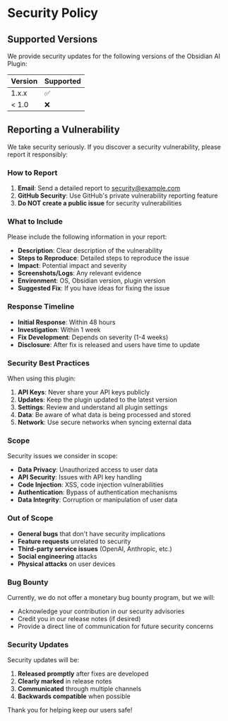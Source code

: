 # Security Policy

## Supported Versions

We provide security updates for the following versions of the Obsidian AI Plugin:

| Version | Supported          |
| ------- | ------------------ |
| 1.x.x   | :white_check_mark: |
| < 1.0   | :x:                |

## Reporting a Vulnerability

We take security seriously. If you discover a security vulnerability, please report it responsibly:

### How to Report

1. **Email**: Send a detailed report to [security@example.com](mailto:security@example.com)
2. **GitHub Security**: Use GitHub's private vulnerability reporting feature
3. **Do NOT create a public issue** for security vulnerabilities

### What to Include

Please include the following information in your report:

- **Description**: Clear description of the vulnerability
- **Steps to Reproduce**: Detailed steps to reproduce the issue
- **Impact**: Potential impact and severity
- **Screenshots/Logs**: Any relevant evidence
- **Environment**: OS, Obsidian version, plugin version
- **Suggested Fix**: If you have ideas for fixing the issue

### Response Timeline

- **Initial Response**: Within 48 hours
- **Investigation**: Within 1 week
- **Fix Development**: Depends on severity (1-4 weeks)
- **Disclosure**: After fix is released and users have time to update

### Security Best Practices

When using this plugin:

1. **API Keys**: Never share your API keys publicly
2. **Updates**: Keep the plugin updated to the latest version
3. **Settings**: Review and understand all plugin settings
4. **Data**: Be aware of what data is being processed and stored
5. **Network**: Use secure networks when syncing external data

### Scope

Security issues we consider in scope:

- **Data Privacy**: Unauthorized access to user data
- **API Security**: Issues with API key handling
- **Code Injection**: XSS, code injection vulnerabilities
- **Authentication**: Bypass of authentication mechanisms
- **Data Integrity**: Corruption or manipulation of user data

### Out of Scope

- **General bugs** that don't have security implications
- **Feature requests** unrelated to security
- **Third-party service issues** (OpenAI, Anthropic, etc.)
- **Social engineering** attacks
- **Physical attacks** on user devices

### Bug Bounty

Currently, we do not offer a monetary bug bounty program, but we will:

- Acknowledge your contribution in our security advisories
- Credit you in our release notes (if desired)
- Provide a direct line of communication for future security concerns

### Security Updates

Security updates will be:

1. **Released promptly** after fixes are developed
2. **Clearly marked** in release notes
3. **Communicated** through multiple channels
4. **Backwards compatible** when possible

Thank you for helping keep our users safe!
